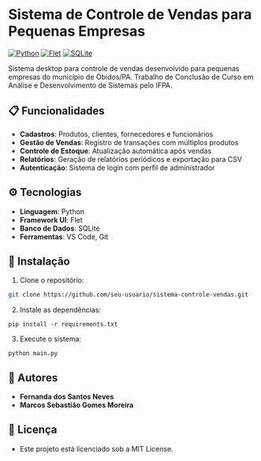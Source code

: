 # Sistema de Controle de Vendas para Pequenas Empresas

[![Python](https://img.shields.io/badge/Python-3.8%2B-blue)](https://python.org)
[![Flet](https://img.shields.io/badge/Framework-Flet-green)](https://flet.dev)
[![SQLite](https://img.shields.io/badge/Database-SQLite-yellow)](https://sqlite.org)

Sistema desktop para controle de vendas desenvolvido para pequenas empresas do município de Óbidos/PA. Trabalho de Conclusão de Curso em Análise e Desenvolvimento de Sistemas pelo IFPA.

## 📋 Funcionalidades
- **Cadastros**: Produtos, clientes, fornecedores e funcionários
- **Gestão de Vendas**: Registro de transações com múltiplos produtos
- **Controle de Estoque**: Atualização automática após vendas
- **Relatórios**: Geração de relatórios periódicos e exportação para CSV
- **Autenticação**: Sistema de login com perfil de administrador

## ⚙️ Tecnologias
- **Linguagem**: Python
- **Framework UI**: Flet
- **Banco de Dados**: SQLite
- **Ferramentas**: VS Code, Git

## 🚀 Instalação
1. Clone o repositório:
```bash
git clone https://github.com/seu-usuario/sistema-controle-vendas.git
```
2. Instale as dependências:
```
pip install -r requirements.txt
```
3. Execute o sistema:
```
python main.py
```

## 👥 Autores
- **Fernanda dos Santos Neves**
- **Marcos Sebastião Gomes Moreira**

## 📄 Licença
- Este projeto está licenciado sob a MIT License.
